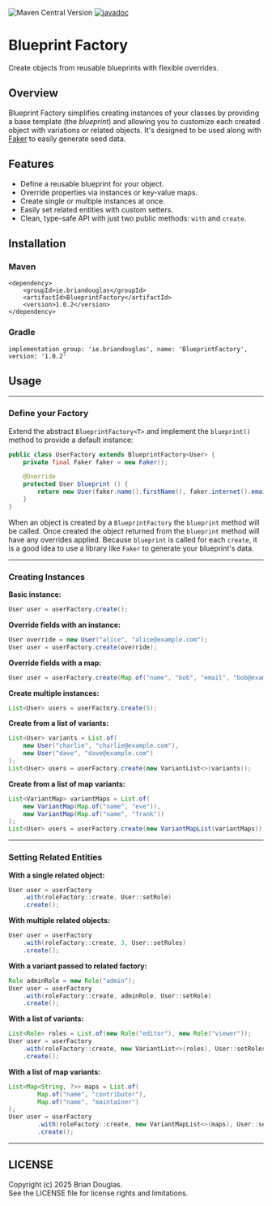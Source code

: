 ![Maven Central Version](https://img.shields.io/maven-central/v/ie.briandouglas/BlueprintFactory)
[![javadoc](https://javadoc.io/badge2/ie.briandouglas/BlueprintFactory/javadoc.svg)](https://javadoc.io/doc/ie.briandouglas/BlueprintFactory)

# Blueprint Factory

Create objects from reusable blueprints with flexible overrides.

## Overview

Blueprint Factory simplifies creating instances of your classes by providing a base template (the *blueprint*) and allowing you to customize each created object with variations or related objects. 
It's designed to be used along with [Faker](https://github.com/DiUS/java-faker) to easily generate seed data.

## Features

- Define a reusable blueprint for your object.
- Override properties via instances or key-value maps.
- Create single or multiple instances at once.
- Easily set related entities with custom setters.
- Clean, type-safe API with just two public methods: `with` and `create`.

## Installation

### Maven

```
<dependency>
    <groupId>ie.briandouglas</groupId>
    <artifactId>BlueprintFactory</artifactId>
    <version>1.0.2</version>
</dependency>
```

### Gradle

```
implementation group: 'ie.briandouglas', name: 'BlueprintFactory', version: '1.0.2'
```

## Usage

---

### Define your Factory

Extend the abstract `BlueprintFactory<T>` and implement the `blueprint()` method to provide a default instance:

```java
public class UserFactory extends BlueprintFactory<User> {
    private final Faker faker = new Faker();

    @Override
    protected User blueprint () {
        return new User(faker.name().firstName(), faker.internet().emailAddress());
    }
}
```

When an object is created by a `BlueprintFactory` the `blueprint` method will be called. Once created
the object returned from the `blueprint` method will have any overrides applied. Because `blueprint` is
called for each `create`, it is a good idea to use a library like `Faker` to generate your blueprint's
data.

---

### Creating Instances

**Basic instance:**

```java
User user = userFactory.create();
```

**Override fields with an instance:**

```java
User override = new User("alice", "alice@example.com");
User user = userFactory.create(override);
```

**Override fields with a map:**

```java
User user = userFactory.create(Map.of("name", "bob", "email", "bob@example.com"));
```

**Create multiple instances:**

```java
List<User> users = userFactory.create(5);
```

**Create from a list of variants:**

```java
List<User> variants = List.of(
    new User("charlie", "charlie@example.com"),
    new User("dave", "dave@example.com")
);
List<User> users = userFactory.create(new VariantList<>(variants));
```

**Create from a list of map variants:**

```java
List<VariantMap> variantMaps = List.of(
    new VariantMap(Map.of("name", "eve")),
    new VariantMap(Map.of("name", "frank"))
);
List<User> users = userFactory.create(new VariantMapList(variantMaps));
```

---

### Setting Related Entities

**With a single related object:**

```java
User user = userFactory
    .with(roleFactory::create, User::setRole)
    .create();
```

**With multiple related objects:**

```java
User user = userFactory
    .with(roleFactory::create, 3, User::setRoles)
    .create();
```

**With a variant passed to related factory:**

```java
Role adminRole = new Role("admin");
User user = userFactory
    .with(roleFactory::create, adminRole, User::setRole)
    .create();
```

**With a list of variants:**

```java
List<Role> roles = List.of(new Role("editor"), new Role("viewer"));
User user = userFactory
    .with(roleFactory::create, new VariantList<>(roles), User::setRoles)
    .create();
```

**With a list of map variants:**

```java
List<Map<String, ?>> maps = List.of(
        Map.of("name", "contributor"),
        Map.of("name", "maintainer")
);
User user = userFactory
        .with(roleFactory::create, new VariantMapList<>(maps), User::setRoles)
        .create();
```

---

## LICENSE

Copyright (c) 2025 Brian Douglas.  
See the LICENSE file for license rights and limitations.